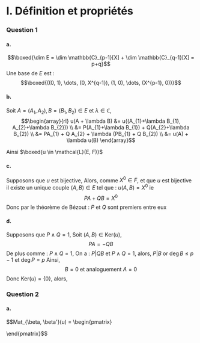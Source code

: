 # I. Définition et propriétés
### Question 1
#### a.
$$\boxed{\dim E = \dim \mathbb{C}_{p-1}[X] + \dim \mathbb{C}_{q-1}[X] = p+q}$$
Une base de $E$ est : 
$$\boxed{((0, 1), \dots, (0, X^{q-1}), (1, 0), \dots, (X^{p-1}, 0))}$$

#### b.
Soit $A=(A_{1}, A_{2}), B = (B_{1}, B_{2})\in E$ et $\lambda \in \mathbb{C}$,  
$$\begin{array}{rl}
u(A + \lambda B) &= u((A_{1}+\lambda B_{1}, A_{2}+\lambda B_{2}))  \\
&= P(A_{1}+\lambda B_{1}) + Q(A_{2}+\lambda B_{2}) \\
&= PA_{1} + Q A_{2} + \lambda (PB_{1} + Q B_{2}) \\
&= u(A) + \lambda u(B)
\end{array}$$

Ainsi $\boxed{u \in \mathcal{L}(E, F)}$

#### c.
Supposons que $u$ est bijective, 
Alors, comme $X^{0} \in F$, et que $u$ est bijective il existe un unique couple $(A,B) \in E$ tel que : $u(A,B) = X^{0}$
ie 
$$PA + QB=X^{0}$$
Donc par le théorème de Bézout :
$P$ et $Q$ sont premiers entre eux

#### d.
Supposons que $P\wedge Q = 1$, 
Soit $(A, B) \in \mathrm{Ker}(u)$,
$$PA  =- QB$$
De plus comme : $P \wedge Q = 1$, 
On a : $P | QB$ et $P\wedge Q = 1$, alors, $P | B$ or $\deg B \leq p-1$ et $\deg  P = p$
Ainsi, 
$$B= 0 \text{ et analoguement } A =0 $$
Donc $\mathrm{Ker}(u) = \{ 0 \}$, alors, 


### Question 2
#### a.
$$Mat_{\beta, \beta'}(u) = \begin{pmatrix}

\end{pmatrix}$$
